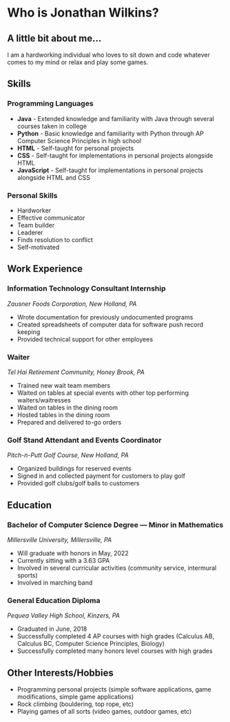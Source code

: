 # Who is Jonathan Wilkins?

## A little bit about me...
   I am a hardworking individual who loves to sit down and code whatever comes to my mind or relax and play some games.

## Skills
### Programming Languages
 * **Java** - Extended knowledge and familiarity with Java through several courses taken in college
 * **Python** - Basic knowledge and familiarity with Python through AP Computer Science Principles in high school
 * **HTML** - Self-taught for personal projects
 * **CSS** - Self-taught for implementations in personal projects alongside HTML
 * **JavaScript** - Self-taught for implementations in personal projects alongside HTML and CSS
 
### Personal Skills
 - Hardworker
 - Effective communicator
 - Team builder
 - Leaderer
 - Finds resolution to conflict
 - Self-motivated

## Work Experience
### Information Technology Consultant Internship
  *Zausner Foods Corporation, New Holland, PA*
  - Wrote documentation for previously undocumented programs
  - Created spreadsheets of computer data for software push record keeping
  - Provided technical support for other employees
  
### Waiter
  *Tel Hai Retirement Community, Honey Brook, PA*
 - Trained new wait team members
 - Waited on tables at special events with other top performing waiters/waitresses
 - Waited on tables in the dining room
 - Hosted tables in the dining room
 - Prepared and delivered to-go orders
  
### Golf Stand Attendant and Events Coordinator
  *Pitch-n-Putt Golf Course, New Holland, PA*
 - Organized buildings for reserved events
 - Signed in and collected payment for customers to play golf
 - Provided golf clubs/golf balls to customers

## Education
### Bachelor of Computer Science Degree ― Minor in Mathematics
  *Millersville University, Millersville, PA*
 - Will graduate with honors in May, 2022
 - Currently sitting with a 3.63 GPA
 - Involved in several curricular activities (community service, intermural sports)
 - Involved in marching band
  
### General Education Diploma
  *Pequea Valley High School, Kinzers, PA*
 - Graduated in June, 2018
 - Successfully completed 4 AP courses with high grades (Calculus AB, Calculus BC, Computer Science Principles, Biology)
 - Successfully completed many honors level courses with high grades

## Other Interests/Hobbies
  - Programming personal projects (simple software applications, game modifications, simple game applications)
  - Rock climbing (bouldering, top rope, etc)
  - Playing games of all sorts (video games, outdoor games, etc)

